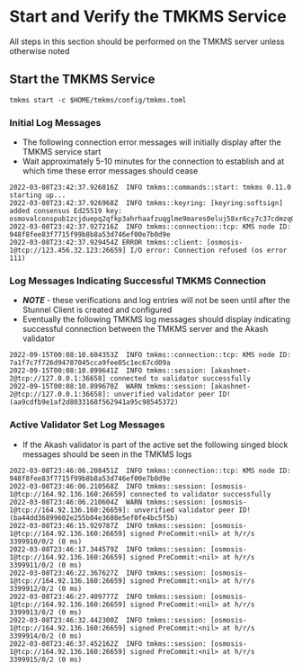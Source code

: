 # Start and Verify the TMKMS Service

All steps in this section should be performed on the TMKMS server unless otherwise noted

## Start the TMKMS Service

```
tmkms start -c $HOME/tmkms/config/tmkms.toml
```

### Initial Log Messages

* The following connection error messages will initially display after the TMKMS service start
* Wait approximately 5-10 minutes for the connection to establish and at which time these error messages should cease

```
2022-03-08T23:42:37.926816Z  INFO tmkms::commands::start: tmkms 0.11.0 starting up...
2022-03-08T23:42:37.926968Z  INFO tmkms::keyring: [keyring:softsign] added consensus Ed25519 key: osmovalconspub1zcjduepq2qfkp3ahrhaafzuqglme9mares0eluj58xr6cy7c37cdmzq0eecqk0yehr
2022-03-08T23:42:37.927216Z  INFO tmkms::connection::tcp: KMS node ID: 948f8fee83f7715f99b8b8a53d746ef00e7b0d9e
2022-03-08T23:42:37.929454Z ERROR tmkms::client: [osmosis-1@tcp://123.456.32.123:26659] I/O error: Connection refused (os error 111)
```

### Log Messages Indicating Successful TMKMS Connection

* _**NOTE**_ - these verifications and log entries will not be seen until after the Stunnel Client is created and configured
* Eventually the following TMKMS log messages should display indicating successful connection between the TMKMS server and the Akash validator

```
2022-09-15T00:08:10.604353Z  INFO tmkms::connection::tcp: KMS node ID: 7a1f7c7f726d94787045cca9fee05c1ec67cd09a
2022-09-15T00:08:10.899641Z  INFO tmkms::session: [akashnet-2@tcp://127.0.0.1:36658] connected to validator successfully
2022-09-15T00:08:10.899670Z  WARN tmkms::session: [akashnet-2@tcp://127.0.0.1:36658]: unverified validator peer ID! (aa9cdfb9e1af2d8033168f562941a95c98545372)
```

### Active Validator Set Log Messages

* If the Akash validator is part of the active set the following singed block messages should be seen in the TMKMS logs

```
2022-03-08T23:46:06.208451Z  INFO tmkms::connection::tcp: KMS node ID: 948f8fee83f7715f99b8b8a53d746ef00e7b0d9e
2022-03-08T23:46:06.210568Z  INFO tmkms::session: [osmosis-1@tcp://164.92.136.160:26659] connected to validator successfully
2022-03-08T23:46:06.210604Z  WARN tmkms::session: [osmosis-1@tcp://164.92.136.160:26659]: unverified validator peer ID! (ba44dd36899602e255b04e3608e5ef0fe4bc5f5b)
2022-03-08T23:46:15.929787Z  INFO tmkms::session: [osmosis-1@tcp://164.92.136.160:26659] signed PreCommit:<nil> at h/r/s 3399910/0/2 (0 ms)
2022-03-08T23:46:17.344579Z  INFO tmkms::session: [osmosis-1@tcp://164.92.136.160:26659] signed PreCommit:<nil> at h/r/s 3399911/0/2 (0 ms)
2022-03-08T23:46:22.367627Z  INFO tmkms::session: [osmosis-1@tcp://164.92.136.160:26659] signed PreCommit:<nil> at h/r/s 3399912/0/2 (0 ms)
2022-03-08T23:46:27.409777Z  INFO tmkms::session: [osmosis-1@tcp://164.92.136.160:26659] signed PreCommit:<nil> at h/r/s 3399913/0/2 (0 ms)
2022-03-08T23:46:32.442300Z  INFO tmkms::session: [osmosis-1@tcp://164.92.136.160:26659] signed PreCommit:<nil> at h/r/s 3399914/0/2 (0 ms)
2022-03-08T23:46:37.452162Z  INFO tmkms::session: [osmosis-1@tcp://164.92.136.160:26659] signed PreCommit:<nil> at h/r/s 3399915/0/2 (0 ms)
```
